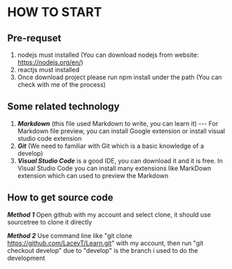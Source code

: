 # HOW TO START
## Pre-requset
1. nodejs must installed (You can download nodejs from website: https://nodejs.org/en/)
2. reactjs must installed
3. Once download project please run npm install under the path (You can check with me of the process)


## Some related technology
1. ***Markdown*** (this file used Markdown to write, you can learn it) --- For Markdown file preview, you can install Google extension or install visual studio code extension
2. ***Git*** (We need to familiar with Git which is a basic knowledge of a develop)
3. ***Visual Studio Code*** is a good IDE, you can download it and it is free. In Visual Studio Code you can install many extensions like MarkDown extension which can used to preview the Markdown

## How to get source code
***Method 1***
Open github with my account and select clone, it should use sourcetree to clone it directly

***Method 2***
Use command line like "git clone https://github.com/LaceyT/Learn.git" with my account, then run "git checkout develop" due to "develop" is the branch i used to do the development



